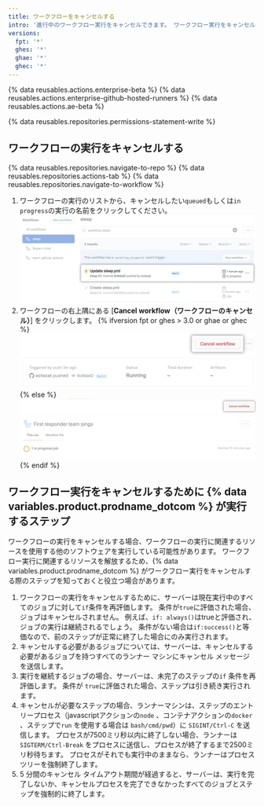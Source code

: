 ```yaml
---
title: ワークフローをキャンセルする
intro: '進行中のワークフロー実行をキャンセルできます。 ワークフロー実行をキャンセルすると、{% data variables.product.prodname_dotcom %} はそのワークフローの一部であるすべてのジョブとステップをキャンセルします。'
versions:
  fpt: '*'
  ghes: '*'
  ghae: '*'
  ghec: '*'
---
```


{% data reusables.actions.enterprise-beta %}
{% data reusables.actions.enterprise-github-hosted-runners %}
{% data reusables.actions.ae-beta %}

{% data reusables.repositories.permissions-statement-write %}

## ワークフローの実行をキャンセルする

{% data reusables.repositories.navigate-to-repo %}
{% data reusables.repositories.actions-tab %}
{% data reusables.repositories.navigate-to-workflow %}
1. ワークフローの実行のリストから、キャンセルしたい`queued`もしくは`in progress`の実行の名前をクリックしてください。 ![ワークフローの実行の名前](/assets/images/help/repository/in-progress-run.png)
1. ワークフローの右上隅にある [**Cancel workflow（ワークフローのキャンセル）**] をクリックします。
{% ifversion fpt or ghes > 3.0 or ghae or ghec %}
 ![[Cancel check suite] ボタン](/assets/images/help/repository/cancel-check-suite-updated.png)
{% else %}
 ![[Cancel check suite] ボタン](/assets/images/help/repository/cancel-check-suite.png)
{% endif %}

## ワークフロー実行をキャンセルするために {% data variables.product.prodname_dotcom %} が実行するステップ

ワークフローの実行をキャンセルする場合、ワークフローの実行に関連するリソースを使用する他のソフトウェアを実行している可能性があります。 ワークフロー実行に関連するリソースを解放するため、{% data variables.product.prodname_dotcom %} がワークフロー実行をキャンセルする際のステップを知っておくと役立つ場合があります。

1. ワークフローの実行をキャンセルするために、サーバーは現在実行中のすべてのジョブに対して`if`条件を再評価します。 条件が`true`に評価された場合、ジョブはキャンセルされません。 例えば、`if: always()`はtrueと評価され、ジョブの実行は継続されるでしょう。 条件がない場合は`if:success()`と等価なので、前のステップが正常に終了した場合にのみ実行されます。
2. キャンセルする必要があるジョブについては、サーバーは、キャンセルする必要があるジョブを持つすべてのランナー マシンにキャンセル メッセージを送信します。
3. 実行を継続するジョブの場合、サーバーは、未完了のステップの`if` 条件を再評価します。 条件が `true`に評価された場合、ステップは引き続き実行されます。
4. キャンセルが必要なステップの場合、ランナーマシンは、ステップのエントリープロセス（javascriptアクションの`node` 、コンテナアクションの`docker` 、ステップで`run` を使用する場合は `bash/cmd/pwd`）に `SIGINT/Ctrl-C` を送信します。 プロセスが7500ミリ秒以内に終了しない場合、ランナーは `SIGTERM/Ctrl-Break` をプロセスに送信し、プロセスが終了するまで2500ミリ秒待ちます。 プロセスがそれでも実行中のままなら、ランナーはプロセスツリーを強制終了します。
5. 5 分間のキャンセル タイムアウト期間が経過すると、サーバーは、実行を完了しないか、キャンセルプロセスを完了できなかったすべてのジョブとステップを強制的に終了します。
